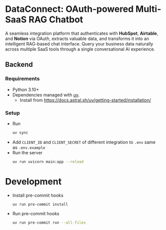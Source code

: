 # DataConnect: OAuth-powered Multi-SaaS RAG Chatbot

A seamless integration platform that authenticates with **HubSpot**, **Airtable**, and **Notion** via OAuth, extracts valuable data, and transforms it into an intelligent RAG-based chat interface. Query your business data naturally across multiple SaaS tools through a single conversational AI experience.

## Backend

### Requirements

- Python 3.10+
- Dependencies managed with [uv](https://docs.astral.sh/uv/).
    - Install from https://docs.astral.sh/uv/getting-started/installation/

### Setup

- Run
    ```bash
    uv sync
    ```
- Add `CLIENT_ID` and `CLIENT_SECRET` of different integration to `.env` same as `.env.example`
- Run the server
    ```bash
    uv run uvicorn main:app --reload
    ```


# Development

- Install pre-commit hooks
    ```bash
    uv run pre-commit install
    ```
- Run pre-commit hooks
    ```bash
    uv run pre-commit run --all-files
    ```
